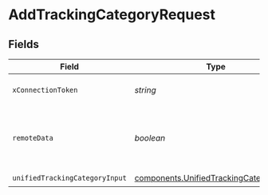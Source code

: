 # AddTrackingCategoryRequest


## Fields

| Field                                                                                              | Type                                                                                               | Required                                                                                           | Description                                                                                        |
| -------------------------------------------------------------------------------------------------- | -------------------------------------------------------------------------------------------------- | -------------------------------------------------------------------------------------------------- | -------------------------------------------------------------------------------------------------- |
| `xConnectionToken`                                                                                 | *string*                                                                                           | :heavy_check_mark:                                                                                 | The connection token                                                                               |
| `remoteData`                                                                                       | *boolean*                                                                                          | :heavy_minus_sign:                                                                                 | Set to true to include data from the original Accounting software.                                 |
| `unifiedTrackingCategoryInput`                                                                     | [components.UnifiedTrackingCategoryInput](../../models/components/unifiedtrackingcategoryinput.md) | :heavy_check_mark:                                                                                 | N/A                                                                                                |